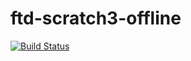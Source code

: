 # ftd-scratch3-offline
[![Build Status](https://travis-ci.org/KIT-SOC4S/ftd-scratch3-offline.svg?branch=master)](https://travis-ci.org/KIT-SOC4S/ftd-scratch3-offline)
